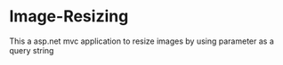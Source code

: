 # Image-Resizing
This a asp.net mvc application to resize images by using parameter as a query string 
